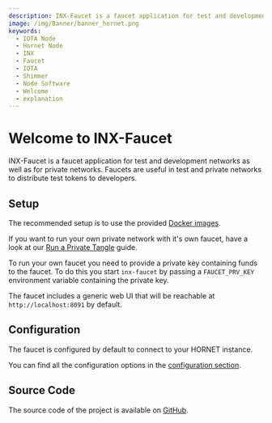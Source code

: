 ```yaml
---
description: INX-Faucet is a faucet application for test and development networks as well as for private networks.
image: /img/Banner/banner_hornet.png
keywords:
  - IOTA Node
  - Hornet Node
  - INX
  - Faucet
  - IOTA
  - Shimmer
  - Node Software
  - Welcome
  - explanation
---
```


# Welcome to INX-Faucet

INX-Faucet is a faucet application for test and development networks as well as for private networks.
Faucets are useful in test and private networks to distribute test tokens to developers.

## Setup

The recommended setup is to use the provided [Docker images](https://hub.docker.com/r/iotaledger/inx-faucet).

If you want to run your own private network with it's own faucet, have a look at our [Run a Private Tangle](/hornet/2.0.0-rc.6/how_tos/private_tangle) guide.

To run your own faucet you need to provide a private key containing funds to the faucet. To do this you start `inx-faucet` by passing a `FAUCET_PRV_KEY` environment variable containing the private key.

The faucet includes a generic web UI that will be reachable at `http://localhost:8091` by default.

## Configuration

The faucet is configured by default to connect to your HORNET instance.

You can find all the configuration options in the [configuration section](configuration.md).

## Source Code

The source code of the project is available on [GitHub](https://github.com/iotaledger/inx-faucet).
